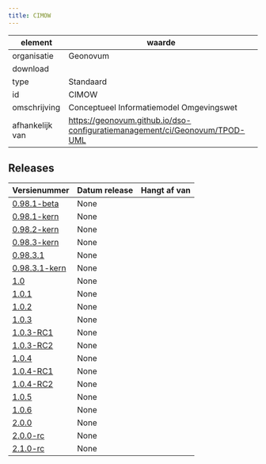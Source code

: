 ```yaml
---
title: CIMOW
---
```


|element|waarde|
|-----|------|
| organisatie  |Geonovum|
| download  | [](<>)|
| type  |Standaard|
| id  |CIMOW|
| omschrijving  |Conceptueel Informatiemodel Omgevingswet|
|afhankelijk van |https://geonovum.github.io/dso-configuratiemanagement/ci/Geonovum/TPOD-UML|

## Releases

|Versienummer|Datum release|Hangt af van
|-------|-------|-----|
| [0.98.1-beta](<https://github.com/Geonovum/TPOD/blob/master/CIMOW/CIMOW v0.98.1-beta.pdf>)|None||
| [0.98.1-kern](<https://github.com/Geonovum/TPOD/blob/master/CIMOW/CIMOW v0.98.1-kern.pdf>)|None||
| [0.98.2-kern](<https://github.com/Geonovum/TPOD/blob/master/CIMOW/IMOW v0.98.2-kern.zip>)|None||
| [0.98.3-kern](<https://github.com/Geonovum/TPOD/blob/master/CIMOW/IMOW v0.98.3-kern.zip>)|None||
| [0.98.3.1](<https://github.com/Geonovum/TPOD/blob/master/CIMOW/CIMOW v0.98.3.1.pdf>)|None||
| [0.98.3.1-kern](<https://github.com/Geonovum/TPOD/blob/master/CIMOW/IMOW v0.98.3.1-kern.zip>)|None||
| [1.0](<https://github.com/Geonovum/TPOD/blob/master/CIMOW/IMOW v1.0.zip>)|None||
| [1.0.1](<https://github.com/Geonovum/TPOD/blob/master/CIMOW/CIMOW v1.0.1.pdf>)|None||
| [1.0.2](<https://github.com/Geonovum/TPOD/blob/master/CIMOW/IMOW v1.0.2.zip>)|None||
| [1.0.3](<https://github.com/Geonovum/TPOD/blob/master/CIMOW/CIMOW v1.0.3.pdf>)|None||
| [1.0.3-RC1](<https://github.com/Geonovum/TPOD/blob/master/CIMOW/IMOW v1.0.3-RC1.zip>)|None||
| [1.0.3-RC2](<https://github.com/Geonovum/TPOD/blob/master/CIMOW/IMOW v1.0.3-RC2.zip>)|None||
| [1.0.4](<https://github.com/Geonovum/TPOD/blob/master/CIMOW/CIMOW v1.0.4.pdf>)|None||
| [1.0.4-RC1](<https://github.com/Geonovum/TPOD/blob/master/CIMOW/CIMOW v1.0.4-RC1.pdf>)|None||
| [1.0.4-RC2](<https://github.com/Geonovum/TPOD/blob/master/CIMOW/CIMOW v1.0.4-RC2.pdf>)|None||
| [1.0.5](<https://github.com/Geonovum/TPOD/blob/master/CIMOW/CIMOW v1.0.5.pdf>)|None||
| [1.0.6](<https://github.com/Geonovum/TPOD/blob/master/CIMOW/CIMOW v1.0.6.pdf>)|None||
| [2.0.0](<https://github.com/Geonovum/TPOD/blob/master/CIMOW/CIMOW_v2.0.0.pdf>)|None||
| [2.0.0-rc](<https://github.com/Geonovum/TPOD/blob/master/CIMOW/IMOW v2.0.0-rc.zip>)|None||
| [2.1.0-rc](<https://github.com/Geonovum/TPOD/blob/master/CIMOW/CIMOW_v2.1.0-rc.pdf>)|None||

